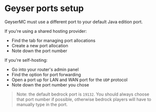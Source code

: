 # Geyser ports setup

GeyserMC must use a different port to your default Java edition port.

If you're using a shared hosting provider:
- Find the tab for managing port allocations
- Create a new port allocation
- Note down the port number

If you're self-hosting:
- Go into your router's admin panel
- Find the option for port forwarding
- Open a port up for LAN and WAN port for the `UDP` protocol
- Note down the port number you chose

> Note: the default bedrock port is `19132`. You should always choose that port
> number if possible, otherwise bedrock players will have to manually type in
> the port.

